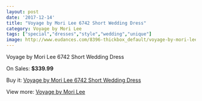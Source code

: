 ```yaml
---
layout: post
date: '2017-12-14'
title: "Voyage by Mori Lee 6742 Short Wedding Dress"
category: Voyage by Mori Lee
tags: ["special","dresses","style","wedding","unique"]
image: http://www.eudances.com/8396-thickbox_default/voyage-by-mori-lee-6742-short-wedding-dress.jpg
---
```

Voyage by Mori Lee 6742 Short Wedding Dress

On Sales: **$339.99**
<a href="https://www.eudances.com/en/voyage-by-mori-lee/2877-voyage-by-mori-lee-6742-short-wedding-dress.html"><amp-img layout="responsive" width="600" height="600" src="//www.eudances.com/8396-thickbox_default/voyage-by-mori-lee-6742-short-wedding-dress.jpg" alt="Voyage by Mori Lee 6742 Short Wedding Dress 0" /></a>
<a href="https://www.eudances.com/en/voyage-by-mori-lee/2877-voyage-by-mori-lee-6742-short-wedding-dress.html"><amp-img layout="responsive" width="600" height="600" src="//www.eudances.com/8400-thickbox_default/voyage-by-mori-lee-6742-short-wedding-dress.jpg" alt="Voyage by Mori Lee 6742 Short Wedding Dress 1" /></a>
<a href="https://www.eudances.com/en/voyage-by-mori-lee/2877-voyage-by-mori-lee-6742-short-wedding-dress.html"><amp-img layout="responsive" width="600" height="600" src="//www.eudances.com/8399-thickbox_default/voyage-by-mori-lee-6742-short-wedding-dress.jpg" alt="Voyage by Mori Lee 6742 Short Wedding Dress 2" /></a>
<a href="https://www.eudances.com/en/voyage-by-mori-lee/2877-voyage-by-mori-lee-6742-short-wedding-dress.html"><amp-img layout="responsive" width="600" height="600" src="//www.eudances.com/8398-thickbox_default/voyage-by-mori-lee-6742-short-wedding-dress.jpg" alt="Voyage by Mori Lee 6742 Short Wedding Dress 3" /></a>
<a href="https://www.eudances.com/en/voyage-by-mori-lee/2877-voyage-by-mori-lee-6742-short-wedding-dress.html"><amp-img layout="responsive" width="600" height="600" src="//www.eudances.com/8397-thickbox_default/voyage-by-mori-lee-6742-short-wedding-dress.jpg" alt="Voyage by Mori Lee 6742 Short Wedding Dress 4" /></a>

Buy it: [Voyage by Mori Lee 6742 Short Wedding Dress](https://www.eudances.com/en/voyage-by-mori-lee/2877-voyage-by-mori-lee-6742-short-wedding-dress.html "Voyage by Mori Lee 6742 Short Wedding Dress")

View more: [Voyage by Mori Lee](https://www.eudances.com/en/47-voyage-by-mori-lee "Voyage by Mori Lee")